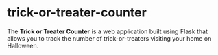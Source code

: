 # trick-or-treater-counter
The **Trick or Treater Counter** is a web application built using Flask that allows you to track the number of trick-or-treaters visiting your home on Halloween.
